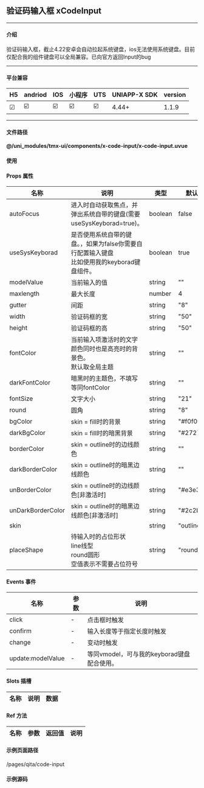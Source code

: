 
## 验证码输入框 xCodeInput

***

#### 介绍

验证码输入框，截止4.22安卓会自动拉起系统键盘，ios无法使用系统键盘。目前仅配合我的组件键盘可以全局兼容。已向官方返回Input的bug

***

#### 平台兼容

| H5 | andriod | IOS | 小程序 | UTS | UNIAPP-X SDK | version |
| --- | --- | --- | --- | --- | --- | --- |
| ☑ | ☑️ | ☑️ | ☑️ | ☑️ | 4.44+ | 1.1.9 |

***

#### 文件路径

**@/uni_modules/tmx-ui/components/x-code-input/x-code-input.uvue**

#### 使用

<x-code-input></x-code-input>

#### Props 属性

| 名称 | 说明 | 类型 | 默认值 |
| ------ | ---- | ---- | ---- |
| autoFocus | 进入时自动获取焦点，并弹出系统自带的键盘(需要useSysKeyborad=true)。 | boolean | false |
| useSysKeyborad | 是否使用系统自带的键盘。，如果为false你需要自行配置输入键盘<br>比如使用我的keyborad键盘组件。 | boolean | true |
| modelValue | 当前输入的值 | string | "" |
| maxlength | 最大长度 | number | 4 |
| gutter | 间距 | string | "8" |
| width | 验证码框的宽 | string | "50" |
| height | 验证码框的高 | string | "50" |
| fontColor | 当前输入项激活时的文字颜色同时也是高亮时的背景色。<br>默认取全局主题 | string | "" |
| darkFontColor | 暗黑时的主题色，不填写等同fontColor | string | "" |
| fontSize | 文字大小 | string | "21" |
| round | 圆角 | string | "8" |
| bgColor | skin = fill时的背景 | string | "#f0f0f0" |
| darkBgColor | skin = fill时的暗黑背景 | string | "#272727" |
| borderColor | skin = outline时的边线颜色 | string | "" |
| darkBorderColor | skin = outline时的暗黑边线颜色 | string | "" |
| unBorderColor | skin = outline时的边线颜色[非激活时] | string | "#e3e3e3" |
| unDarkBorderColor | skin = outline时的暗黑边线颜色[非激活时] | string | "#2c2b2c" |
| skin |  | string | "outline" |
| placeShape | 待输入时的占位形状<br>line线型<br>round圆形<br>空值表示不需要占位符号 | string | "round" |



#### Events 事件

| 名称 | 参数 | 说明 |
| ------ | ---- | ---- |
| click | - | 点击框时触发 |
| confirm | - | 输入长度等于指定长度时触发 |
| change | - | 变动时触发 |
| update:modelValue | - | 等同vmodel，可与我的keyborad键盘配合使用。 |


#### Slots 插槽

| 名称 | 说明 | 数据 |
| ------ | ---- | ---- |


#### Ref 方法

| 名称 | 参数 | 返回值 | 说明 |
| ------ | ---- | ---- | ---- |


#### 示例页面路径

/pages/qita/code-input

#### 示例源码

<template>
	<!-- #ifdef APP -->
	<scroll-view style="flex:1">
	<!-- #endif -->
	<!-- #ifdef MP-WEIXIN -->
	<page-meta :page-style="`background-color:${xThemeConfigBgColor}`">
		<navigation-bar :background-color="xThemeConfigNavBgColor" :front-color="xThemeConfigNavFontColor"></navigation-bar>
	</page-meta>
	<!-- #endif -->
		<x-sheet>
			<x-text font-size="18" class=" text-weight-b mb-8">验证码输入 xCodeInput</x-text>
			<x-text  color="#999999" >提供了两种方式，自带输入框输入，以及配合我的keyborad键盘。</x-text>
		</x-sheet>
		
		<x-sheet>
			<x-text font-size="18" class=" text-weight-b mb-8">自动拉起系统键盘</x-text>
			<x-code-input @confirm="ok" gutter="4" :maxlength="6" width="45" :autoFocus="true"></x-code-input>
		</x-sheet>
		
		<x-sheet>
			<x-text font-size="18" class=" text-weight-b mb-12">关闭系统键盘使用组件键盘</x-text>
			<x-code-input place-shape="line" @click="showkey=true" @confirm="showkey = false" v-model="value" :useSysKeyborad="false" skin="fill"></x-code-input>
		</x-sheet>
		
		
		
		<x-keyboard-number :max-len="4" v-model:modelShow="showkey" v-model="value"></x-keyboard-number>
		<view style="height: 400px;"></view>
	<!-- #ifdef APP -->
	</scroll-view>
	<!-- #endif -->
</template>

<script>
	export default {
		data() {
			return {
				value:"",
				showkey:false
			}
		},
		methods: {
			ok(){
				uni.showToast({
					title:"验证成功",
					mask:true
				})
			}
		}
	}
</script>

<style>

</style>

		
